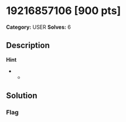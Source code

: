 # 19216857106 [900 pts]

**Category:** USER
**Solves:** 6

## Description
>

**Hint**
* -

## Solution

### Flag

